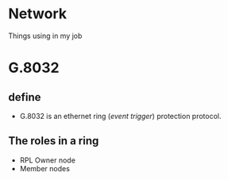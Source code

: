 # Network
 Things using in my job
 
# G.8032
 ## define
  * G.8032 is an ethernet ring (*event trigger*) protection protocol.
 
 ## The roles in a ring
  * RPL Owner node
  * Member nodes
